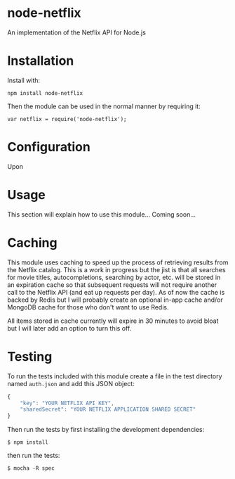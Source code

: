 node-netflix
============

An implementation of the Netflix API for Node.js

Installation
============

Install with:

    npm install node-netflix

Then the module can be used in the normal manner by requiring it:

    var netflix = require('node-netflix');

Configuration
=============

Upon 

Usage
=====

This section will explain how to use this module... Coming soon...

Caching
=======

This module uses caching to speed up the process of retrieving results from the Netflix catalog. This is a work in progress but the jist is that all searches for movie titles, autocompletions, searching by actor, etc. will be stored in an expiration cache so that subsequent requests will not require another call to the Netflix API (and eat up requests per day). As of now the cache is backed by Redis but I will probably create an optional in-app cache and/or MongoDB cache for those who don't want to use Redis. 

All items stored in cache currently will expire in 30 minutes to avoid bloat but I will later add an option to turn this off. 

Testing
=======

To run the tests included with this module create a file in the test directory named `auth.json` and add this JSON object:
```js
{
	"key": "YOUR NETFLIX API KEY",
	"sharedSecret": "YOUR NETFLIX APPLICATION SHARED SECRET"
}
```

Then run the tests by first installing the development dependencies:

    $ npm install

then run the tests: 

    $ mocha -R spec